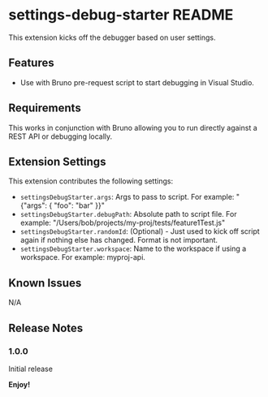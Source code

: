 # settings-debug-starter README

This extension kicks off the debugger based on user settings.

## Features

- Use with Bruno pre-request script to start debugging in Visual Studio.

## Requirements

This works in conjunction with Bruno allowing you to run directly against a REST API or debugging locally.

## Extension Settings

This extension contributes the following settings:

- `settingsDebugStarter.args`: Args to pass to script. For example: "{\"args"\: { \"foo\": \"bar\" }}"
- `settingsDebugStarter.debugPath`: Absolute path to script file. For example: "/Users/bob/projects/my-proj/tests/feature1Test.js"
- `settingsDebugStarter.randomId`: (Optional) - Just used to kick off script again if nothing else has changed. Format is not important.
- `settingsDebugStarter.workspace`: Name to the workspace if using a workspace. For example: myproj-api.

## Known Issues

N/A

## Release Notes

### 1.0.0

Initial release

**Enjoy!**
